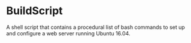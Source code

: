 # BuildScript
A shell script that contains a procedural list of bash commands to set up and configure a web server running Ubuntu 16.04.
